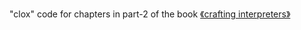 "clox" code for chapters in part-2 of the book [《crafting interpreters》](https://www.craftinginterpreters.com/a-bytecode-virtual-machine.html)
